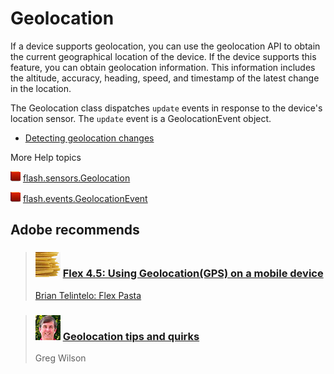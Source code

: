 # Geolocation

If a device supports geolocation, you can use the geolocation API to obtain the
current geographical location of the device. If the device supports this
feature, you can obtain geolocation information. This information includes the
altitude, accuracy, heading, speed, and timestamp of the latest change in the
location.

The Geolocation class dispatches `update` events in response to the device's
location sensor. The `update` event is a GeolocationEvent object.

- [Detecting geolocation changes](WS144092a96ffef7cc-66bf4d0212658dde8c4-7fff.html)

More Help topics

![](../../img/flashplatformLinkIndicator.png)
[flash.sensors.Geolocation](https://help.adobe.com/en_US/FlashPlatform/reference/actionscript/3/flash/sensors/Geolocation.html)

![](../../img/flashplatformLinkIndicator.png)
[flash.events.GeolocationEvent](https://help.adobe.com/en_US/FlashPlatform/reference/actionscript/3/flash/events/GeolocationEvent.html)

## Adobe recommends

> <h3 id="flex-4.5-using-geolocationgps-on-a-mobile-device"><img src="../../img/flex_pasta.png" /> <a href="http://goo.gl/M5OTf">Flex 4.5: Using Geolocation(GPS) on a mobile device</a></h3>
> <a href="http://www.flexpasta.com/">Brian Telintelo: Flex Pasta</a>

> <h3 id="geolocation-tips-and-quirks"><img src="../../img/gregWilson.png" /> <a href="http://goo.gl/XpgZ1">Geolocation tips and quirks</a></h3>
> Greg Wilson
